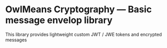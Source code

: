 # OwlMeans Cryptography — Basic message envelop library
This library provides lightweight custom JWT / JWE tokens and encrypted messages 